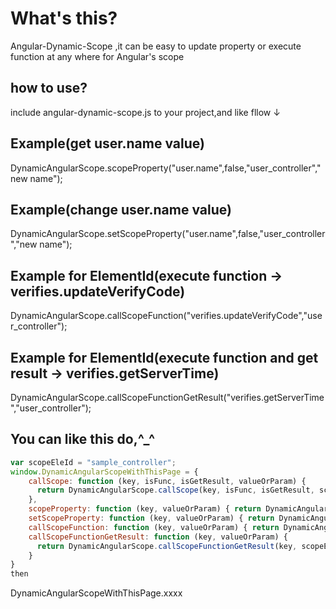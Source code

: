 # What's this?
Angular-Dynamic-Scope ,it can be easy to update property or execute function at any where for Angular's scope

## how to use?
include angular-dynamic-scope.js to your project,and like fllow ↓

## Example(get user.name value)
DynamicAngularScope.scopeProperty("user.name",false,"user_controller","new name");

## Example(change user.name value)
DynamicAngularScope.setScopeProperty("user.name",false,"user_controller","new name");

## Example for ElementId(execute function -> verifies.updateVerifyCode)
DynamicAngularScope.callScopeFunction("verifies.updateVerifyCode","user_controller");

## Example for ElementId(execute function and get result -> verifies.getServerTime)
DynamicAngularScope.callScopeFunctionGetResult("verifies.getServerTime","user_controller");

## You can like this do,^_^
```javascript
var scopeEleId = "sample_controller";
window.DynamicAngularScopeWithThisPage = {
    callScope: function (key, isFunc, isGetResult, valueOrParam) { 
      return DynamicAngularScope.callScope(key, isFunc, isGetResult, scopeEleId, valueOrParam); 
    },
    scopeProperty: function (key, valueOrParam) { return DynamicAngularScope.scopeProperty(key, scopeEleId, valueOrParam); },
    setScopeProperty: function (key, valueOrParam) { return DynamicAngularScope.setScopeProperty(key, scopeEleId, valueOrParam); },
    callScopeFunction: function (key, valueOrParam) { return DynamicAngularScope.callScopeFunction(key, scopeEleId, valueOrParam); },
    callScopeFunctionGetResult: function (key, valueOrParam) {
      return DynamicAngularScope.callScopeFunctionGetResult(key, scopeEleId, valueOrParam); 
    }    
}
then 
```
DynamicAngularScopeWithThisPage.xxxx
